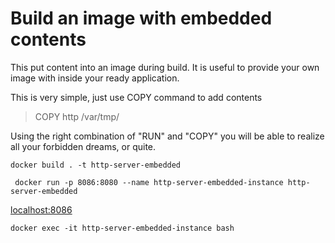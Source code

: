 # Build an image with embedded contents
This put  content into an image during build. It is useful to provide your own image with inside your ready application.

This is very simple, just use COPY command to add contents

> COPY http /var/tmp/

Using the right combination of "RUN" and "COPY" you will be able to realize all your forbidden dreams, or quite.


```console
docker build . -t http-server-embedded
```


```console
 docker run -p 8086:8080 --name http-server-embedded-instance http-server-embedded
 ```

[localhost:8086](http://localhost:8086)

 ```console
 docker exec -it http-server-embedded-instance bash
 ```

